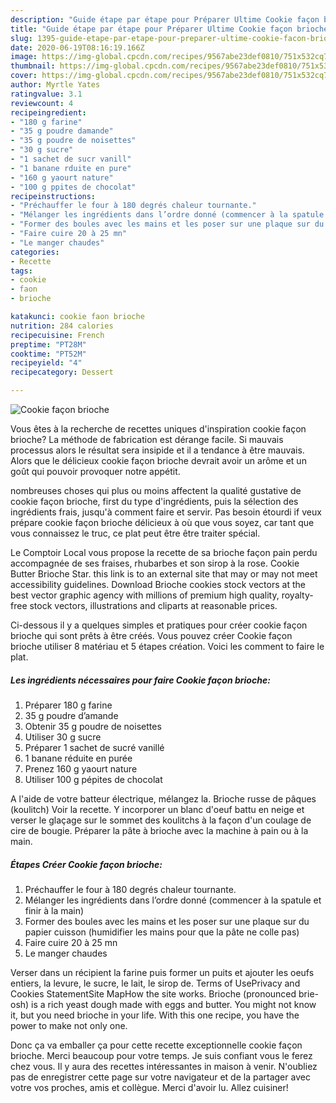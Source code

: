 ```yaml
---
description: "Guide étape par étape pour Préparer Ultime Cookie façon brioche"
title: "Guide étape par étape pour Préparer Ultime Cookie façon brioche"
slug: 1395-guide-etape-par-etape-pour-preparer-ultime-cookie-facon-brioche
date: 2020-06-19T08:16:19.166Z
image: https://img-global.cpcdn.com/recipes/9567abe23def0810/751x532cq70/cookie-facon-brioche-photo-principale-de-la-recette.jpg
thumbnail: https://img-global.cpcdn.com/recipes/9567abe23def0810/751x532cq70/cookie-facon-brioche-photo-principale-de-la-recette.jpg
cover: https://img-global.cpcdn.com/recipes/9567abe23def0810/751x532cq70/cookie-facon-brioche-photo-principale-de-la-recette.jpg
author: Myrtle Yates
ratingvalue: 3.1
reviewcount: 4
recipeingredient:
- "180 g farine"
- "35 g poudre damande"
- "35 g poudre de noisettes"
- "30 g sucre"
- "1 sachet de sucr vanill"
- "1 banane rduite en pure"
- "160 g yaourt nature"
- "100 g ppites de chocolat"
recipeinstructions:
- "Préchauffer le four à 180 degrés chaleur tournante."
- "Mélanger les ingrédients dans l’ordre donné (commencer à la spatule et finir à la main)"
- "Former des boules avec les mains et les poser sur une plaque sur du papier cuisson (humidifier les mains pour que la pâte ne colle pas)"
- "Faire cuire 20 à 25 mn"
- "Le manger chaudes"
categories:
- Recette
tags:
- cookie
- faon
- brioche

katakunci: cookie faon brioche 
nutrition: 284 calories
recipecuisine: French
preptime: "PT28M"
cooktime: "PT52M"
recipeyield: "4"
recipecategory: Dessert

---
```



![Cookie façon brioche](https://img-global.cpcdn.com/recipes/9567abe23def0810/751x532cq70/cookie-facon-brioche-photo-principale-de-la-recette.jpg)

Vous êtes à la recherche de recettes uniques d'inspiration cookie façon brioche? La méthode de fabrication est dérange facile. Si mauvais processus alors le résultat sera insipide et il a tendance à être mauvais. Alors que le délicieux cookie façon brioche devrait avoir un arôme et un goût qui pouvoir provoquer notre appétit.

nombreuses choses qui plus ou moins affectent la qualité gustative de cookie façon brioche, first du type d'ingrédients, puis la sélection des ingrédients frais, jusqu'à comment faire et servir. Pas besoin étourdi if veux prépare cookie façon brioche délicieux à où que vous soyez, car tant que vous connaissez le truc, ce plat peut être être traiter spécial.

Le Comptoir Local vous propose la recette de sa brioche façon pain perdu accompagnée de ses fraises, rhubarbes et son sirop à la rose. Cookie Butter Brioche Star. this link is to an external site that may or may not meet accessibility guidelines. Download Brioche cookies stock vectors at the best vector graphic agency with millions of premium high quality, royalty-free stock vectors, illustrations and cliparts at reasonable prices.


Ci-dessous il y a quelques simples et pratiques pour créer cookie façon brioche qui sont prêts à être créés. Vous pouvez créer Cookie façon brioche utiliser 8 matériau et 5 étapes création. Voici les comment to faire le plat.

<!--inarticleads1-->

##### Les ingrédients nécessaires pour faire Cookie façon brioche:

1. Préparer 180 g farine
1.  35 g poudre d’amande
1. Obtenir 35 g poudre de noisettes
1. Utiliser 30 g sucre
1. Préparer 1 sachet de sucré vanillé
1.  1 banane réduite en purée
1. Prenez 160 g yaourt nature
1. Utiliser 100 g pépites de chocolat


A l&#39;aide de votre batteur électrique, mélangez la. Brioche russe de pâques (koulitch) Voir la recette. Y incorporer un blanc d&#39;oeuf battu en neige et verser le glaçage sur le sommet des koulitchs à la façon d&#39;un coulage de cire de bougie. Préparer la pâte à brioche avec la machine à pain ou à la main. 

<!--inarticleads2-->

##### Étapes Créer Cookie façon brioche:

1. Préchauffer le four à 180 degrés chaleur tournante.
1. Mélanger les ingrédients dans l’ordre donné (commencer à la spatule et finir à la main)
1. Former des boules avec les mains et les poser sur une plaque sur du papier cuisson (humidifier les mains pour que la pâte ne colle pas)
1. Faire cuire 20 à 25 mn
1. Le manger chaudes


Verser dans un récipient la farine puis former un puits et ajouter les oeufs entiers, la levure, le sucre, le lait, le sirop de. Terms of UsePrivacy and Cookies StatementSite MapHow the site works. Brioche (pronounced brie-osh) is a rich yeast dough made with eggs and butter. You might not know it, but you need brioche in your life. With this one recipe, you have the power to make not only one. 


Donc ça va emballer ça pour cette recette exceptionnelle cookie façon brioche. Merci beaucoup pour votre temps. Je suis confiant vous le ferez chez vous. Il y aura des recettes  intéressantes in maison à venir. N'oubliez pas de enregistrer cette page sur votre navigateur et de la partager avec votre vos proches, amis et collègue. Merci d'avoir lu. Allez cuisiner!
